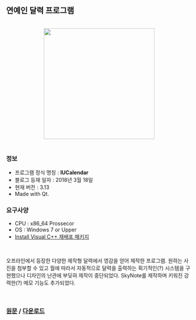 ## 연예인 달력 프로그램

<br>

<img src="https://user-images.githubusercontent.com/35596687/42124776-e587c496-7ca3-11e8-9a06-2c000447da4f.png" width="300px" height="auto" style="display:block; margin:0 auto;"/>

<br>

### 정보
- 프로그램 정식 명칭 : **IUCalendar**
- 블로그 등재 일자 : 2018년 3월 18일
- 현재 버전 : 3.13
- Made with Qt.

### 요구사양
- CPU : x86_64 Prossecor
- OS : Windows 7 or Upper
- [Install Visual C++ 재배포 패키지](https://www.microsoft.com/ko-kr/download/details.aspx?id=48145)

<br>

오프라인에서 등장한 다양한 제작형 달력에서 영감을 얻어 제작한 프로그램. 원하는 사진을 첨부할 수 있고 월에 따라서 자동적으로 달력을 출력하는 획기적인(?) 시스템을 구현했으나 디자인의 난관에 부딪혀 제작이 중단되었다. SkyNote를 제작하며 키워진 강력한(?) 메모 기능도 추가되었다.

<br>

### [원문](http://baealex.tistory.com/115) / [다운로드](https://www.dropbox.com/sh/acxa647t1bazap6/AAAv0A-GPzLyeaotKFCuM7tHa?dl=1)
